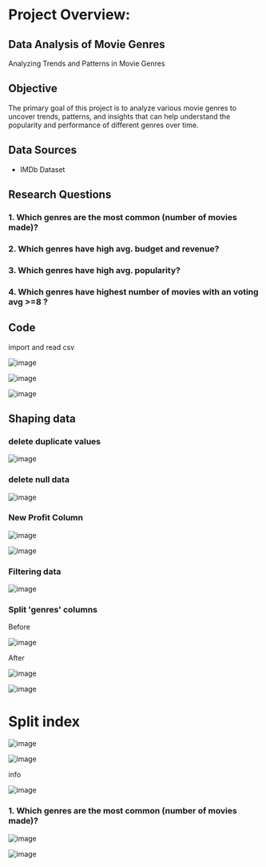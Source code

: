 
# Project Overview:
## Data Analysis of Movie Genres
Analyzing Trends and Patterns in Movie Genres

## Objective
The primary goal of this project is to analyze various movie genres to uncover trends, patterns, and insights that can help understand the popularity and performance of different genres over time.

## Data Sources
* IMDb Dataset

  
## Research Questions

### 1. Which genres are the most common (number of movies made)?
### 2. Which genres have high avg. budget and revenue?
### 3. Which genres have high avg. popularity?
### 4. Which genres have highest number of movies with an voting avg >=8 ? 

## Code

import and read csv

![image](https://github.com/user-attachments/assets/b4104c60-cb33-4ec3-890f-77272b9416ec)


![image](https://github.com/user-attachments/assets/b7277023-53d8-4eb0-b751-470fdfb8a729)


![image](https://github.com/user-attachments/assets/996d1b9a-4d00-4cb2-9dda-550a95661f40)


## Shaping data

### delete duplicate values

![image](https://github.com/user-attachments/assets/0544b265-2360-4076-8b9f-6e5479f07b13)


### delete null data 

![image](https://github.com/user-attachments/assets/93ca411d-b245-4b67-a0dd-ad654f8dfc53)

### New Profit Column

![image](https://github.com/user-attachments/assets/7aa6ff59-dd01-4efa-9a5f-1e995e370ec5)


![image](https://github.com/user-attachments/assets/228bd78a-1e8e-4879-82d1-c82120244faf)

### Filtering data

![image](https://github.com/user-attachments/assets/5d74bfec-29ca-4512-ba3d-a33b98758a05)

### Split 'genres' columns

Before

![image](https://github.com/user-attachments/assets/e63b0c19-df47-4494-bc2d-eee8be636805)

After

![image](https://github.com/user-attachments/assets/64fa7db1-02f6-4029-b22d-2826649b27ea)

![image](https://github.com/user-attachments/assets/a2009256-cad1-4992-819a-e3af91aa0e2f)



# Split index

![image](https://github.com/user-attachments/assets/5bced5ea-ce7c-48d0-9ee1-926d46ec63a6)

![image](https://github.com/user-attachments/assets/2b442fe8-3865-4a84-8842-9f92b1dbee0e)



info

![image](https://github.com/user-attachments/assets/25b17c28-d4d1-4c54-8cb6-a0a08803a953)


### 1. Which genres are the most common (number of movies made)?

![image](https://github.com/user-attachments/assets/9f7e1391-1158-46af-ac76-a12d97ae061c)

![image](https://github.com/user-attachments/assets/d81141ae-7d1f-4504-8ca6-af1cd8740ebc)







